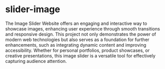 # slider-image

The Image Slider Website offers an engaging and interactive way to showcase images, enhancing user experience through smooth transitions and responsive design. This project not only demonstrates the power of modern web technologies but also serves as a foundation for further enhancements, such as integrating dynamic content and improving accessibility. Whether for personal portfolios, product showcases, or creative presentations, this image slider is a versatile tool for effectively capturing audience attention.
